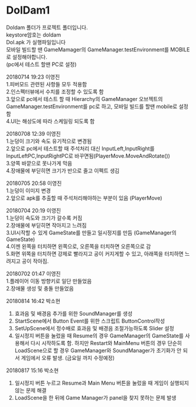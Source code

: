 ﻿# DolDam1

Doldam 폴더가 프로젝트 폴더입니다.  
keystore암호는 doldam  
Dol.apk 가 실행파일입니다  
모바일 빌드할 땐 GameMamager의 GameManager.testEnvironment를 MOBILE로 설정해야합니다.  
(pc에서 테스트 할땐 PC로 설정)  


20180714 19:23 이영진  
1.피버모드 관련된 사항들 모두 적용함  
2.인스펙터뷰에서 수치를 조정할 수 있도록 함  
3.앞으로 pc에서 테스트 할 때 Hierarchy의 GameManager 오브젝트의 GameManager.testEnvironment를 pc로 하고, 모바일 빌드를 할땐 mobile로 설정함  
4.UI는 해상도에 따라 스케일링 되도록 함  


20180708 12:39 이영진  
1.눈덩이 크기와 속도 유기적으로 변경됨  
2.앞으로 pc에서 테스트할 때 주석처리 대신 InputLeft,InputRight를 InputLeftPC,InputRightPC로 바꾸면됨(PlayerMove.MoveAndRotate())  
3.양쪽 바깥으로 못나가게 막음  
4.장애물에 부딛히면 크기가 반으로 줄고 이펙트 생김  


20180705 20:58 이영진  
1.눈덩이 이미지 변경  
2.앞으로 apk를 추출할 때 주석처리해야하는 부분이 있음 (PlayerMove)


20180704 20:19 이영진  
1.눈덩이 속도와 크기가 갈수록 커짐  
2.장애물에 부딛히면 작아지고 느려짐  
3.UI시작할 수 있게 GameState를 만들고 일시정지를 만듬 (GameManager의 GameState)  
4.이젠 왼쪽을 터치하면 왼쪽으로, 오른쪽을 터치하면 오른쪽으로 감  
5.화면 위쪽을 터치하면 강제로 빨라지고 공이 커지게할 수 있고, 아래쪽을 터치하면 느려지고 공이 작아짐.  


20180702 01:47 이영진  
1.플레이어 이동 방향키로 일단 만들었음  
2.장애물 생성 및 충돌 만들었음  


20180814 16:42 박소현
1. 효과음 및 배경음 추가를 위한 SoundManager를 생성
2. StartScene에서 Button Event를 위한 스크립트 ButtonControl작성
3. SetUpScene에서 정수배로 효과음 및 배경음 조절가능하도록 Slider 설정
4. 일시정지 버튼을 눌렀을 때 Resume의 경우 GameManager의 GameState를 사용해서 다시 시작하도록 함.
하지만 Restart와 MainMenu 버튼의 경우 단순히 LoadScene으로 할 경우 GameManager와 SoundManager가 초기화가 안 되서 게임에서 오류 발생.
(금요일 까지 수정예정)


20180817 15:16 박소현
1. 일시정지 버튼 누르고 Resume과 Main Menu 버튼을 눌렀을 때 게임이 실행되지 않는 문제 해결
2. LoadScene을 한 뒤에 Game Manager가 panel을 찾지 못하는 문제 발생